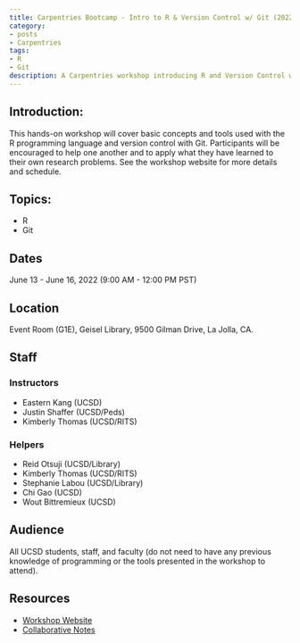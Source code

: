 ```yaml
---
title: Carpentries Bootcamp - Intro to R & Version Control w/ Git (2022)
category:
- posts
- Carpentries
tags:
- R
- Git
description: A Carpentries workshop introducing R and Version Control with Git.
---
```


## Introduction:
This hands-on workshop will cover basic concepts and tools used with the R programming language and version control with Git. Participants will be encouraged to help one another and to apply what they have learned to their own research problems. See the workshop website for more details and schedule.


## Topics:
* R
* Git


## Dates
June 13 - June 16, 2022 (9:00 AM - 12:00 PM PST)


## Location
Event Room (G1E), Geisel Library, 9500 Gilman Drive, La Jolla, CA.


## Staff

### Instructors
* Eastern Kang (UCSD)
* Justin Shaffer (UCSD/Peds)
* Kimberly Thomas (UCSD/RITS)

### Helpers
* Reid Otsuji (UCSD/Library)
* Kimberly Thomas (UCSD/RITS)
* Stephanie Labou (UCSD/Library)
* Chi Gao (UCSD)
* Wout Bittremieux (UCSD)


## Audience
All UCSD students, staff, and faculty (do not need to have any previous knowledge of programming or the tools presented in the workshop to attend).


## Resources

* [Workshop Website](https://kthoma2484.github.io/2022-06-13-UCSD/)
* [Collaborative Notes](https://hackmd.io/U185Cjy3QMmAVfYK7B0cFw?both)
